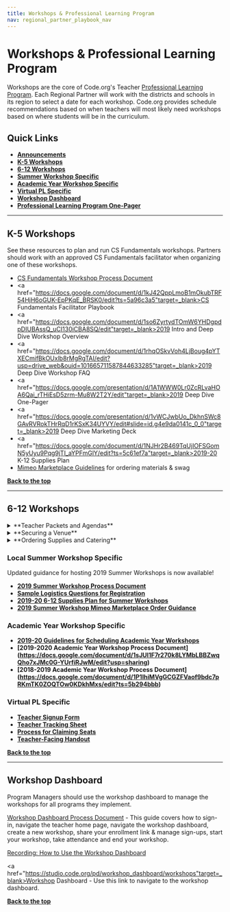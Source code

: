 ```yaml
---
title: Workshops & Professional Learning Program
nav: regional_partner_playbook_nav
---
```

<meta name="robots" content="noindex">

<a id="top"></a>

# Workshops & Professional Learning Program

Workshops are the core of Code.org's Teacher [Professional Learning Program](https://code.org/educate/professional-learning-2018).  Each Regional Partner will work with the districts and schools in its region to select a date for each workshop. Code.org provides schedule recommendations based on when teachers will most likely need workshops based on where students will be in the curriculum.   

## Quick Links

- **[Announcements](#announce)**
- **[K-5 Workshops](#csf)**
- **[6-12 Workshops](#csp)**
- **[Summer Workshop Specific](#local)**
- **[Academic Year Workshop Specific](#academic)**
- **[Virtual PL Specific](#virtual)**
- **[Workshop Dashboard](#dashboard)**
- **[Professional Learning Program One-Pager](https://code.org/files/PLProgramsOverview_1-Pager.pdf)**




________________
<a id="csf"></a>

## **K-5 Workshops**

See these resources to plan and run CS Fundamentals workshops. Partners should work with an approved CS Fundamentals facilitator when organizing one of these workshops.

- <a href="https://docs.google.com/document/d/1oRjTXIu12XF2dR9G6qfo7VfBeNn0GPrUPF_s4Pk3Ckg/edit#" target=_blank>CS Fundamentals Workshop Process Document</a>
- <a href="https://docs.google.com/document/d/1kJ42QppLmoB1mOkubTRF54HjH6oGUK-EpPKqE_BRSK0/edit?ts=5a96c3a5"target=_blank>CS Fundamentals Facilitator Playbook</a>
- <a href="https://docs.google.com/document/d/1so6ZyrtydTOmW6YHDgpdpDIUBAssQ_uCI130iCBA8SQ/edit"target=_blank>2019 Intro and Deep Dive Workshop Overview</a>
- <a href="https://docs.google.com/document/d/1rhqOSkvVoh4LjBoug4pYTXECmifBkOUxlb8rMgRgTAI/edit?usp=drive_web&ouid=101665711587844633285"target=_blank>2019 Deep Dive Workshop FAQ</a>
- <a href="https://docs.google.com/presentation/d/1A1WWW0Lr0ZcRLvaHOA6Qai_rTHiEsD5zrm-Mu8W2T2Y/edit"target=_blank>2019 Deep Dive One-Pager</a>
- <a href="https://docs.google.com/presentation/d/1vWCJwbUo_DkhnSWc8GAvRVRokTHrRqD1rKSxK34UYVY/edit#slide=id.g4e9da0141c_0_0"target=_blank>2019 Deep Dive Marketing Deck</a> 
- <a href="https://docs.google.com/document/d/1NJHr2B469TqUjIOFSGomN5yUyu9Pqg9jTI_aYPFmGlY/edit?ts=5c61ef7a"target=_blank>2019-20 K-12 Supplies Plan</a>
- <a href="https://docs.google.com/document/d/1E3-0OajPte60A4IFovfmO0W7zRufDwJ7n-SHZCeSK_8/edit" target=_blank>Mimeo Marketplace Guidelines</a> for ordering materials & swag

[**Back to the top**](#top)
<br/>

________________
<a id="csp"></a>

## **6-12 Workshops**

<details>
  <summary>**Teacher Packets and Agendas**</summary>
  <p>
  <br/>
Please look at the agendas for each academic year workshop - shared with facilitators at the following links.  Pay particular attention to the "Supplies" portion of the agenda that the facilitator will need from regional partners to run a successful workshop.

- **[CS Discoveries](https://curriculum.code.org/plcsd/)**: See Workshop Agendas section 
- **[CS Principles](https://curriculum.code.org/plcsp/)**: See Workshop Agendas section
</p>
</details>

<details>
  <summary>**Securing a Venue**</summary>
  <p>
These guidelines explain the type of space your facilitators need to run a successful workshop and provide important tips to consider for logistics and teacher experience.  <br/>

| |Requirements and Suggestions|
|:-----|:-----------|
|**Location**|**Ask yourself these questions when searching for the ideal location for your workshop.**<br/> - Central location: Is the location central to the spread of teachers attending? <br/>- Catering: Are there several options to order from within 20 miles? Is there an internal or preferred caterer for the venue?<br/> - Parking: Does parking cost anything? Will teachers need parking passes? Is the lot close to an entrance? *Tip: teachers are more likely to show up to the workshop when parking is free.* <br/> - Access: Will there be someone from the venue there to open the building, help with getting supplies to your room(s), and be available to help with technology as needed during the workshop?|
|**Rooms and <br/>Set Up**|Reservation time: <br/> Every workshop requires 6 hours of content. Add breakfast/registration, lunch and any additional things you want to do with teachers as time on top of that.<br/> <br/> Rooms Needed:<br/>- One room for entire group<br/>- Breakout room to set up catering and for eating. Hallway space also works. We want to avoid interrupting the session by setting up food in the room.<br/>- Wall space for hanging poster sized paper with Blue painter's tape<br/><br/>Seating<br/>- Pods of 4 people for the size of the group. We recommend 8 pods.|  
|**Technology <br/>Requirements**| - Projector and screen<br/> - Power outlets and extension cords<br/> - Wifi that can support access by all participants (4 MB/s minimum, 8 MB/s is ideal.)<br/> |
|**Logistical and Facilitator One Pager Information**|- Physical Address of Workshop<br/>- Address to ship supplies (If needed)<br/> - Map of the Campus and/or building to help teachers find the room. Driving instructions should be provded to teachers. This can be done via Google Maps or Bing Maps.<br/> - Wifi strength, name and password. All participants will need to be on the network at the same time with no lag.<br/> - Arrangments for Access: You should make arrangements with your venue contact to give you access to the building and help you locate supplies.|
<br/>
</p>
</details>

<details>
  <summary>**Ordering Supplies and Catering**</summary>
  <p>
  <br/>
**Ordering Supplies**<br/>
The only supplies available through Mimeo for the 2018-19 academic year is swag for Administrator & Counselor PD.

Regional Partners were issued lump sump supplies payments for the 2018-19 academic year based on the number of Code.org-funded cohorts per program.

More information about ordering supplies for your 2019 Local Summer Workshop is coming soon!

Vist the [Ordering Supplies](https://code.org/educate/regional-partner/playbook/ordering-supplies) tile for more information. 

**Catering** <br/>
For multi-day events like summer workshops, provide a heartier breakfast to get teachers through the day, ideally breakfast sandwiches or a hot buffet, with juice and coffee service. In addition, the lunch option should vary from day to day.<br/>

Always accommodate vegetarian needs, roughly ⅓ of the order. In communications to teachers and workshop attendees ask that if they have special dietary restrictions that they plan accordingly. It’s very difficult to plan for every need, and is often more expensive.<br/><br/>
</p>
</details>


<a id="local"></a>

### Local Summer Workshop Specific

Updated guidance for hosting 2019 Summer Workshops is now available!

- **[2019 Summer Workshop Process Document](https://docs.google.com/document/d/1-1c0JqqnIDjMyj0MpCGVpT8WI75g05Cx3CJ4Tdf5tsw/edit?usp=sharing)**
- **[Sample Logistics Questions for Registration](https://docs.google.com/document/d/1PPnxnoWYim-8qWqOEdwHi0fadx2y-Hc2PWd4QWKd3p8/edit?ts=5c5dc1e6#heading=h.9xw1ckl4l6ru)**
- **[2019-20 6-12 Supplies Plan for Summer Workshops](https://docs.google.com/document/d/1NJHr2B469TqUjIOFSGomN5yUyu9Pqg9jTI_aYPFmGlY/edit#heading=h.gum5nuvbu7rr)**
- **[2019 Summer Workshop Mimeo Marketplace Order Guidance](https://docs.google.com/document/d/1AEsSE76mqM6wehXGUWxwTQZzvfbXoEgRB767hF7JEtI/edit)**



<a id="academic"></a>

### Academic Year Workshop Specific

- **[2019-20 Guidelines for Scheduling Academic Year Workshops](https://docs.google.com/document/d/1f9W6qwayfHLmx2a66rRu6MpR0Xb47O7JLomMhKGOEww/edit)**
- **[2019-2020 Academic Year Workshop Process Document] (https://docs.google.com/document/d/1sJUI1F7r270k8LYMbLBBZwqQho7xJMc0G-YUrfiRJwM/edit?usp=sharing)**
- **[2018-2019 Academic Year Workshop Process Document] (https://docs.google.com/document/d/1P1IhiMVgGCGZFVaof9bdc7pRKmTK0ZOQTOw0KDkhMxs/edit?ts=5b294bbb)**

<a id="virtual"></a>

### Virtual PL Specific

- **[Teacher Signup Form](https://form.jotform.com/90353759556165)**
- **[Teacher Tracking Sheet](https://docs.google.com/spreadsheets/d/19KrOp4JyAufdFowL9Yqnq1HTs7XXlUwUJF7QFotVRsg/edit)**
- **[Process for Claiming Seats](https://docs.google.com/document/d/1d-PaJErPIoID-N5fyJHdwkwxOHFiJWY2VpYM6QaAChU/edit)**
- **[Teacher-Facing Handout](https://docs.google.com/document/d/1lX_jgewtUmPxfCqCdNopaylvnNKnolIkIknoSJtZ4Zc/edit)**

[**Back to the top**](#top)
<br/>


________________
<a id="dashboard"></a>

## **Workshop Dashboard**
Program Managers should use the workshop dashboard to manage the workshops for all programs they implement.

<a href="https://docs.google.com/document/d/1FEkjohxBfOkoSjPC0C3EvXztEf-kcocN8uk16WI2tlo/edit" target=_blank>Workshop Dashboard Process Document</a> - This guide covers how to sign-in, navigate the teacher home page, navigate the workshop dashboard, create a new workshop, share your enrollment link & manage sign-ups, start your workshop, take attendance and end your workshop.

[Recording: How to Use the Workshop Dashboard](http://videos.code.org/plp/workshop-dashboard.mp4)

<a href="https://studio.code.org/pd/workshop_dashboard/workshops"target=_blank>Workshop Dashboard</a> - Use this link to navigate to the workshop dashboard.

[**Back to the top**](#top)
